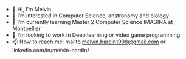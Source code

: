 - 👋 Hi, I’m Melvin
- 👀 I’m interested in Computer Science, anstronomy and biology 
- 🌱 I’m currently learning Master 2 Computer Science IMAGINA at Montpellier
- 💞️ I’m looking to work in Deep learning or video game programming 
- 📫 How to reach me: mailto:melvin.bardin1998@gmail.com or linkedin.com/in/melvin-bardin/

<!---
Kyrial/Kyrial is a ✨ special ✨ repository because its `README.md` (this file) appears on your GitHub profile.
You can click the Preview link to take a look at your changes.
--->
